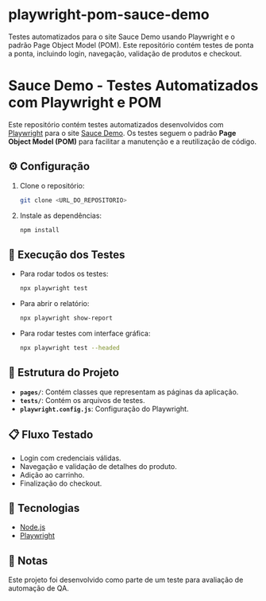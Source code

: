 # playwright-pom-sauce-demo
Testes automatizados para o site Sauce Demo usando Playwright e o padrão Page Object Model (POM). Este repositório contém testes de ponta a ponta, incluindo login, navegação, validação de produtos e checkout.

# Sauce Demo - Testes Automatizados com Playwright e POM

Este repositório contém testes automatizados desenvolvidos com [Playwright](https://playwright.dev/) para o site [Sauce Demo](https://www.saucedemo.com/). Os testes seguem o padrão **Page Object Model (POM)** para facilitar a manutenção e a reutilização de código.

## ⚙️ Configuração

1. Clone o repositório:
   ```bash
   git clone <URL_DO_REPOSITORIO>
   ```
2. Instale as dependências:
   ```bash
   npm install
   ```
## 🧪 Execução dos Testes

- Para rodar todos os testes:
  ```bash
  npx playwright test
  ```
- Para abrir o relatório:
  ```bash
  npx playwright show-report
  ```
- Para rodar testes com interface gráfica:
  ```bash
  npx playwright test --headed
  ```

## 📂 Estrutura do Projeto

- **`pages/`**: Contém classes que representam as páginas da aplicação.
- **`tests/`**: Contém os arquivos de testes.
- **`playwright.config.js`**: Configuração do Playwright.

## 📋 Fluxo Testado
- Login com credenciais válidas.
- Navegação e validação de detalhes do produto.
- Adição ao carrinho.
- Finalização do checkout.

## 🚀 Tecnologias
- [Node.js](https://nodejs.org/)
- [Playwright](https://playwright.dev/)

## 📌 Notas
Este projeto foi desenvolvido como parte de um teste para avaliação de automação de QA.
